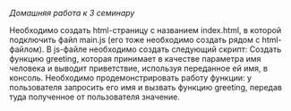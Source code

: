 *Домашняя работа к 3 семинару*

Необходимо создать html-страницу с названием index.html, в которой подключить файл main.js (его тоже необходимо создать рядом с html-файлом). В js-файле необходимо создать следующий скрипт:
Cоздать функцию greeting, которая принимает в качестве параметра имя человека и выводит приветствие, используя переданное ей имя, в консоль.
Необходимо продемонстрировать работу функции: у пользователя запросить его имя и вызвать функцию greeting, передав туда полученное от пользователя значение.
